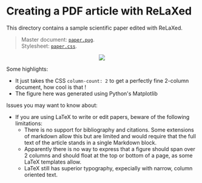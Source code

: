 # Creating a PDF article with ReLaXed

This directory contains a sample scientific paper edited with ReLaXed.

> Master document: [``paper.pug``](https://github.com/RelaxedJS/ReLaXed-examples/blob/master/examples/paper/paper.pug). <br/>
Stylesheet: [``paper.css``](https://github.com/RelaxedJS/ReLaXed-examples/blob/master/examples/paper/paper.css).

<p align=center><img src="https://github.com/RelaxedJS/ReLaXed-examples/raw/master/examples/paper/paper_screenshot.png"/></p>


Some highlights:

- It just takes the CSS ``column-count: 2`` to get a perfectly fine 2-column document, how cool is that !
- The figure here was generated using Python's Matplotlib


Issues you may want to know about:

- If you are using LaTeX to write or edit papers, beware of the following limitations:
  - There is no support for bibliography and citations. Some extensions of markdown allow this but are limited and would require that the full text of the article stands in a single Markdown block.
  - Apparently there is no way to express that a figure should span over 2 columns and should float at the top or bottom of a page, as some LaTeX templates allow.
  - LaTeX still has superior typography, expecially with narrow, column oriented text.
